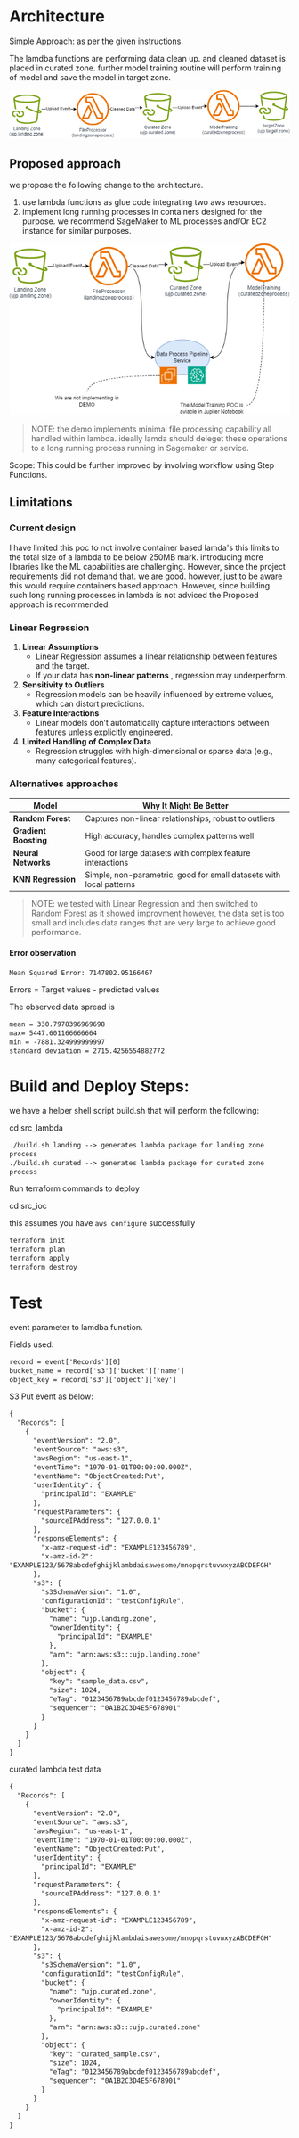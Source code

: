 # Architecture

Simple Approach: as per the given instructions.

The lamdba functions are performing data clean up. and cleaned dataset is placed in curated zone. further model training routine will perform training of model and save the model in target zone.

![1759181040253](image/readme/1759181040253.png)

## Proposed approach

we propose the following change to the architecture.

1. use lambda functions as glue code integrating two aws resources.
2. implement long running processes in containers designed for the purpose. we recommend SageMaker to ML processes and/Or EC2 instance for similar purposes.

![1759014773208](image/readme/1759014773208.png)

> NOTE: the demo implements minimal file processing capability all handled within lambda. ideally lamda should deleget these operations to a long running process running in Sagemaker or service.

Scope: This could be further improved by involving workflow using Step Functions.

## **Limitations**

### Current design

I have limited this poc to not involve container based lamda's this limits to the total slze of a lambda to be below 250MB mark. introducing more libraries like the ML capabilities are challenging. However, since the project requirements did not demand that. we are good. however, just to be aware this would require containers based approach. However, since building such long running processes in lambda is not adviced the Proposed approach is recommended.

### Linear Regression

1. **Linear Assumptions**
   * Linear Regression assumes a linear relationship between features and the target.
   * If your data has  **non-linear patterns** , regression may underperform.
2. **Sensitivity to Outliers**
   * Regression models can be heavily influenced by extreme values, which can distort predictions.
3. **Feature Interactions**
   * Linear models don’t automatically capture interactions between features unless explicitly engineered.
4. **Limited Handling of Complex Data**
   * Regression struggles with high-dimensional or sparse data (e.g., many categorical features).

### Alternatives approaches

| Model                         | Why It Might Be Better                                              |
| ----------------------------- | ------------------------------------------------------------------- |
| **Random Forest**       | Captures non-linear relationships, robust to outliers               |
| **Gradient Boosting**  | High accuracy, handles complex patterns well                        |
| **Neural Networks**     | Good for large datasets with complex feature interactions           |
| **KNN Regression**      | Simple, non-parametric, good for small datasets with local patterns |

> NOTE: we tested with Linear Regression and then switched to Random Forest as it showed improvment however, the data set is too small and includes data ranges that are very large to achieve good performance.

#### Error observation

```
Mean Squared Error: 7147802.95166467

```

Errors = Target values - predicted values

The observed data spread is

```
mean = 330.7978396969698
max= 5447.601166666664
min = -7881.324999999997
standard deviation = 2715.4256554882772
```

# Build and Deploy Steps:

we have a helper shell script build.sh that will perform the following:

cd src_lambda

```
./build.sh landing --> generates lambda package for landing zone process
./build.sh curated --> generates lambda package for curated zone process

```

Run terraform commands to deploy

cd src_ioc

this assumes you have `aws configure` successfully

```
terraform init
terraform plan
terraform apply
terraform destroy
```

# Test

event parameter to lamdba function.

Fields used:

```
record = event['Records'][0]
bucket_name = record['s3']['bucket']['name']
object_key = record['s3']['object']['key']
```

S3 Put event as below:

```
{
  "Records": [
    {
      "eventVersion": "2.0",
      "eventSource": "aws:s3",
      "awsRegion": "us-east-1",
      "eventTime": "1970-01-01T00:00:00.000Z",
      "eventName": "ObjectCreated:Put",
      "userIdentity": {
        "principalId": "EXAMPLE"
      },
      "requestParameters": {
        "sourceIPAddress": "127.0.0.1"
      },
      "responseElements": {
        "x-amz-request-id": "EXAMPLE123456789",
        "x-amz-id-2": "EXAMPLE123/5678abcdefghijklambdaisawesome/mnopqrstuvwxyzABCDEFGH"
      },
      "s3": {
        "s3SchemaVersion": "1.0",
        "configurationId": "testConfigRule",
        "bucket": {
          "name": "ujp.landing.zone",
          "ownerIdentity": {
            "principalId": "EXAMPLE"
          },
          "arn": "arn:aws:s3:::ujp.landing.zone"
        },
        "object": {
          "key": "sample_data.csv",
          "size": 1024,
          "eTag": "0123456789abcdef0123456789abcdef",
          "sequencer": "0A1B2C3D4E5F678901"
        }
      }
    }
  ]
}
```

curated lambda test data

```
{
  "Records": [
    {
      "eventVersion": "2.0",
      "eventSource": "aws:s3",
      "awsRegion": "us-east-1",
      "eventTime": "1970-01-01T00:00:00.000Z",
      "eventName": "ObjectCreated:Put",
      "userIdentity": {
        "principalId": "EXAMPLE"
      },
      "requestParameters": {
        "sourceIPAddress": "127.0.0.1"
      },
      "responseElements": {
        "x-amz-request-id": "EXAMPLE123456789",
        "x-amz-id-2": "EXAMPLE123/5678abcdefghijklambdaisawesome/mnopqrstuvwxyzABCDEFGH"
      },
      "s3": {
        "s3SchemaVersion": "1.0",
        "configurationId": "testConfigRule",
        "bucket": {
          "name": "ujp.curated.zone",
          "ownerIdentity": {
            "principalId": "EXAMPLE"
          },
          "arn": "arn:aws:s3:::ujp.curated.zone"
        },
        "object": {
          "key": "curated_sample.csv",
          "size": 1024,
          "eTag": "0123456789abcdef0123456789abcdef",
          "sequencer": "0A1B2C3D4E5F678901"
        }
      }
    }
  ]
}

```
